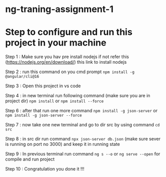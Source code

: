 # ng-traning-assignment-1

# Step to configure and run this project in your machine
Step 1 : Make sure you hav pre install nodejs if not refer this (https://nodejs.org/en/download/) this link to install nodejs

Step 2 : run this command on you cmd prompt `npm install -g @angular/cli@16`

Step 3 : Open this project in vs code

Step 4 : in new terminal run following command (make sure you are in project dir) `npm install` or `npm install --force`

Step 6 : after that run one more command `npm install -g json-server` or `npm install -g json-server --force`

Step 7 : now take one new terminal and go to dir src by using command `cd src`

Step 8 : in src dir run command `npx json-server db.json` (make sure sever is running on port no 3000) and keep it in running state

Step 9 : In previous terminal run command `ng s --o` or `ng serve --open` for compile and run project

Step 10 : Congratulation you done it !!!

